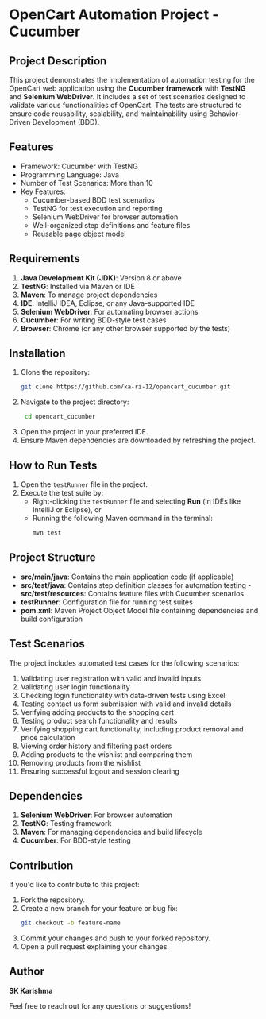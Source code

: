 # OpenCart Automation Project - Cucumber

## Project Description
This project demonstrates the implementation of automation testing for the OpenCart web application using the **Cucumber framework** with **TestNG** and **Selenium WebDriver**. It includes a set of test scenarios designed to validate various functionalities of OpenCart. The tests are structured to ensure code reusability, scalability, and maintainability using Behavior-Driven Development (BDD).

## Features
- Framework: Cucumber with TestNG
- Programming Language: Java
- Number of Test Scenarios: More than 10
- Key Features:
  - Cucumber-based BDD test scenarios
  - TestNG for test execution and reporting
  - Selenium WebDriver for browser automation
  - Well-organized step definitions and feature files
  - Reusable page object model

## Requirements
1. **Java Development Kit (JDK)**: Version 8 or above
2. **TestNG**: Installed via Maven or IDE
3. **Maven**: To manage project dependencies
4. **IDE**: IntelliJ IDEA, Eclipse, or any Java-supported IDE
5. **Selenium WebDriver**: For automating browser actions
6. **Cucumber**: For writing BDD-style test cases
7. **Browser**: Chrome (or any other browser supported by the tests)

## Installation
1. Clone the repository:
   ```bash
   git clone https://github.com/ka-ri-12/opencart_cucumber.git
2. Navigate to the project directory:
    ```bash
     cd opencart_cucumber
    ```
3. Open the project in your preferred IDE.
4. Ensure Maven dependencies are downloaded by refreshing the project.

## How to Run Tests
1. Open the `testRunner` file in the project.
2. Execute the test suite by:
   - Right-clicking the `testRunner` file and selecting **Run** (in IDEs like IntelliJ or Eclipse), or
   - Running the following Maven command in the terminal:
     ```bash
     mvn test
     ```
## Project Structure
- **src/main/java**: Contains the main application code (if applicable)
- **src/test/java**: Contains step definition classes for automation testing
-**src/test/resources**: Contains feature files with Cucumber scenarios
- **testRunner**: Configuration file for running test suites
- **pom.xml**: Maven Project Object Model file containing dependencies and build configuration

## Test Scenarios
The project includes automated test cases for the following scenarios:
1. Validating user registration with valid and invalid inputs
2. Validating user login functionality
3. Checking login functionality with data-driven tests using Excel
4. Testing contact us form submission with valid and invalid details
5. Verifying adding products to the shopping cart
6. Testing product search functionality and results
7. Verifying shopping cart functionality, including product removal and price calculation
8. Viewing order history and filtering past orders
9. Adding products to the wishlist and comparing them
10. Removing products from the wishlist 
11. Ensuring successful logout and session clearing

## Dependencies
1. **Selenium WebDriver**: For browser automation
2. **TestNG**: Testing framework
3. **Maven**: For managing dependencies and build lifecycle
4. **Cucumber**: For BDD-style testing

## Contribution
If you'd like to contribute to this project:
1. Fork the repository.
2. Create a new branch for your feature or bug fix:
   ```bash
   git checkout -b feature-name
   ```
3. Commit your changes and push to your forked repository.
4. Open a pull request explaining your changes.

## Author
**SK Karishma**

Feel free to reach out for any questions or suggestions!
